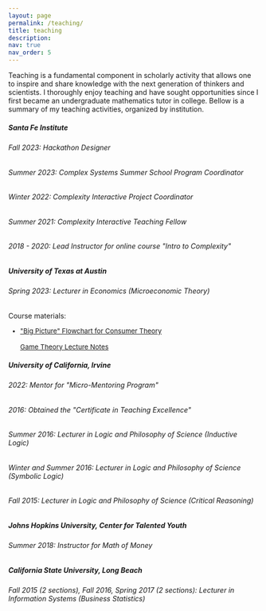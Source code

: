 ```yaml
---
layout: page
permalink: /teaching/
title: teaching
description: 
nav: true
nav_order: 5
---
```


Teaching is a fundamental component in scholarly activity that allows one to inspire and share knowledge with the next generation of thinkers and scientists. I thoroughly enjoy teaching and have sought opportunities since I first became an undergraduate mathematics tutor in college. Bellow is a summary of my teaching activities, organized by institution.

<div class="card mt-3">
  <div class="p-3">
    <div class="row">
      <div class="col-sm-10">
        <h5 class="font-weight-bold">Santa Fe Institute</h5>
      </div>
    </div>
    <h6 class="font-italic mt-2 mt-sm-2">Fall 2023: Hackathon Designer</h6>
    <!--<ul class="card-text font-weight-light list-group list-group-flush">
      <li class="list-group-item"> Created "hackathon" project schematics for participants of advanced training workshop to engage in interdisciplinary collaboration.</li>
    </ul>-->
    <h6 class="font-italic mt-2 mt-sm-2">Summer 2023: Complex Systems Summer School Program Coordinator</h6>
    <h6 class="font-italic mt-2 mt-sm-2">Winter 2022: Complexity Interactive Project Coordinator</h6>
    <h6 class="font-italic mt-2 mt-sm-2">Summer 2021: Complexity Interactive Teaching Fellow</h6>
    <h6 class="font-italic mt-2 mt-sm-2">2018 - 2020: Lead Instructor for online course "Intro to Complexity"</h6>

  </div>
</div>

<div class="card mt-3">
  <div class="p-3">
    <div class="row">
      <div class="col-sm-10">
        <h5 class="font-weight-bold">University of Texas at Austin</h5>
      </div>
    </div>
    <h6 class="font-italic mt-2 mt-sm-2">Spring 2023: Lecturer in Economics (Microeconomic Theory)</h6>
    <h7>Course materials:</h7>
       <ul class="card-text font-weight-light list-group list-group-flush">
      <li class="list-group-item" style="font-size:95%">
      <a href="../assets/img/flowchart.jpg">"Big Picture" Flowchart for Consumer Theory</a>
      <br><br>
      <a href="../assets/pdf/gtheory_review.pdf">Game Theory Lecture Notes</a>
      </li>
    </ul>
  </div>
</div>

<div class="card mt-3">
  <div class="p-3">
    <div class="row">
      <div class="col-sm-10">
        <h5 class="font-weight-bold">University of California, Irvine</h5>
      </div>
    </div>
    <h6 class="font-italic mt-2 mt-sm-2">2022: Mentor for "Micro-Mentoring Program"</h6>
    <h6 class="font-italic mt-2 mt-sm-2">2016: Obtained the "Certificate in Teaching Excellence"</h6>
    <!--<ul class="card-text font-weight-light list-group list-group-flush">
      <li class="list-group-item"> Created "hackathon" project schematics for participants of advanced training workshop to engage in interdisciplinary collaboration.</li>
    </ul>-->
    <h6 class="font-italic mt-2 mt-sm-2">Summer 2016: Lecturer in Logic and Philosophy of Science (Inductive Logic)</h6>
    <h6 class="font-italic mt-2 mt-sm-2">Winter and Summer 2016: Lecturer in Logic and Philosophy of Science (Symbolic Logic)</h6>
    <h6 class="font-italic mt-2 mt-sm-2">Fall 2015: Lecturer in Logic and Philosophy of Science (Critical Reasoning)</h6>
  </div>
</div>

<div class="card mt-3">
  <div class="p-3">
    <div class="row">
      <div class="col-sm-10">
        <h5 class="font-weight-bold">Johns Hopkins University, Center for Talented Youth</h5>
      </div>
    </div>
    <h6 class="font-italic mt-2 mt-sm-2">Summer 2018: Instructor for Math of Money</h6>
  </div>
</div>

<div class="card mt-3">
  <div class="p-3">
    <div class="row">
      <div class="col-sm-10">
        <h5 class="font-weight-bold">California State University, Long Beach</h5>
      </div>
    </div>
    <h6 class="font-italic mt-2 mt-sm-2">Fall 2015 (2 sections), Fall 2016, Spring 2017 (2 sections): Lecturer in Information Systems (Business Statistics)</h6>
  </div>
</div>
